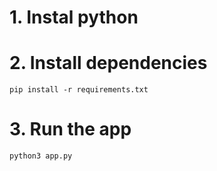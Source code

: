 # 1. Instal python

# 2. Install dependencies

    pip install -r requirements.txt

# 3. Run the app

    python3 app.py

